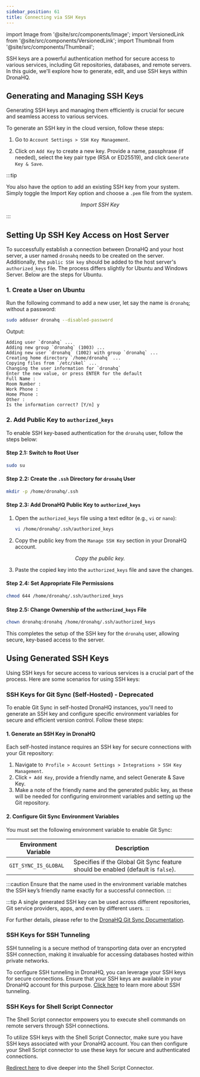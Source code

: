 ```yaml
---
sidebar_position: 61
title: Connecting via SSH Keys
---
```

import Image from '@site/src/components/Image';
import VersionedLink from '@site/src/components/VersionedLink';
import Thumbnail from '@site/src/components/Thumbnail';



SSH keys are a powerful authentication method for secure access to various services, including Git repositories, databases, and remote servers. In this guide, we'll explore how to generate, edit, and use SSH keys within DronaHQ.

## Generating and Managing SSH Keys

Generating SSH keys and managing them efficiently is crucial for secure and seamless access to various services.



To generate an SSH key in the cloud version, follow these steps:

1. Go to `Account Settings > SSH Key Management`.

2. Click on `Add Key` to create a new key. Provide a name, passphrase (if needed), select the key pair type (RSA or ED25519), and click `Generate Key & Save`.


:::tip

You also have the option to add an existing SSH key from your system. Simply toggle the Import Key option and choose a `.pem` file from the system.

<figure>
  <Thumbnail src="/img/advanced-concepts/connecting-via-ssh-keys/import-key.png" alt="Import SSH Key" />
  <figcaption align = "center"><i>Import SSH Key</i></figcaption>
</figure>

:::

## Setting Up SSH Key Access on Host Server

To successfully establish a connection between DronaHQ and your host server, a user named `dronahq` needs to be created on the server. Additionally, the `public SSH key` should be added to the host server's `authorized_keys` file. The process differs slightly for Ubuntu and Windows Server. Below are the steps for Ubuntu.

### 1. Create a User on Ubuntu

Run the following command to add a new user, let say the name is `dronahq`; without a password:

```bash
sudo adduser dronahq --disabled-password
```

Output:

```
Adding user `dronahq` ...
Adding new group `dronahq` (1003) ...
Adding new user `dronahq` (1002) with group `dronahq` ...
Creating home directory `/home/dronahq` ...
Copying files from `/etc/skel` ...
Changing the user information for `dronahq`
Enter the new value, or press ENTER for the default
Full Name :
Room Number :
Work Phone :
Home Phone :
Other :
Is the information correct? [Y/n] y
```
### 2. Add Public Key to `authorized_keys`

To enable SSH key-based authentication for the `dronahq` user, follow the steps below:

#### Step 2.1: Switch to Root User

```bash
sudo su
```

#### Step 2.2: Create the `.ssh` Directory for `dronahq` User

```bash
mkdir -p /home/dronahq/.ssh
```

#### Step 2.3: Add DronaHQ Public Key to `authorized_keys`

1. Open the `authorized_keys` file using a text editor (e.g., `vi` or `nano`):

   ```bash
   vi /home/dronahq/.ssh/authorized_keys
   ```

2. Copy the public key from the `Manage SSH Key` section in your DronaHQ account.
<figure>
  <Thumbnail src="/img/advanced-concepts/connecting-via-ssh-keys/public.png" alt="Copy the public key." />
  <figcaption align = "center"><i>Copy the public key.</i></figcaption>
</figure>

3. Paste the copied key into the `authorized_keys` file and save the changes.

#### Step 2.4: Set Appropriate File Permissions

```bash
chmod 644 /home/dronahq/.ssh/authorized_keys
```

#### Step 2.5: Change Ownership of the `authorized_keys` File

```bash
chown dronahq:dronahq /home/dronahq/.ssh/authorized_keys
```

This completes the setup of the SSH key for the `dronahq` user, allowing secure, key-based access to the server.


## Using Generated SSH Keys

Using SSH keys for secure access to various services is a crucial part of the process. Here are some scenarios for using SSH keys:

### SSH Keys for Git Sync (Self-Hosted) - Deprecated


To enable Git Sync in self-hosted DronaHQ instances, you'll need to generate an SSH key and configure specific environment variables for secure and efficient version control. Follow these steps:

#### 1. Generate an SSH Key in DronaHQ
Each self-hosted instance requires an SSH key for secure connections with your Git repository:
1. Navigate to` Profile > Account Settings > Integrations > SSH Key Management`.
2. Click `+ Add Key`, provide a friendly name, and select Generate & Save Key.
3. Make a note of the friendly name and the generated public key, as these will be needed for configuring environment variables and setting up the Git repository.

#### 2. Configure Git Sync Environment Variables
You must set the following environment variable to enable Git Sync:

| Environment Variable       | Description                                                                                       |
|----------------------------|---------------------------------------------------------------------------------------------------|
| `GIT_SYNC_IS_GLOBAL`       | Specifies if the Global Git Sync feature should be enabled (default is `false`).                  |

:::caution
 Ensure that the name used in the environment variable matches the SSH key’s friendly name exactly for a successful connection.
:::

:::tip 
A single generated SSH key can be used across different repositories, Git service providers, apps, and even by different users.
:::

For further details, please refer to the [DronaHQ Git Sync Documentation](https://docs.dronahq.com/git-sync-global/).



### SSH Keys for SSH Tunneling

SSH tunneling is a secure method of transporting data over an encrypted SSH connection, making it invaluable for accessing databases hosted within private networks. 

To configure SSH tunneling in DronaHQ, you can leverage your SSH keys for secure connections. Ensure that your SSH keys are available in your DronaHQ account for this purpose. [Click here](/datasource-concepts/ssh-tunneling) to learn more about SSH tunneling.

### SSH Keys for Shell Script Connector

The Shell Script connector empowers you to execute shell commands on remote servers through SSH connections. 

To utilize SSH keys with the Shell Script Connector, make sure you have SSH keys associated with your DronaHQ account. You can then configure your Shell Script connector to use these keys for secure and authenticated connections. 

[Redirect here](/reference/connectors/shell-script) to dive deeper into the Shell Script Connector.

